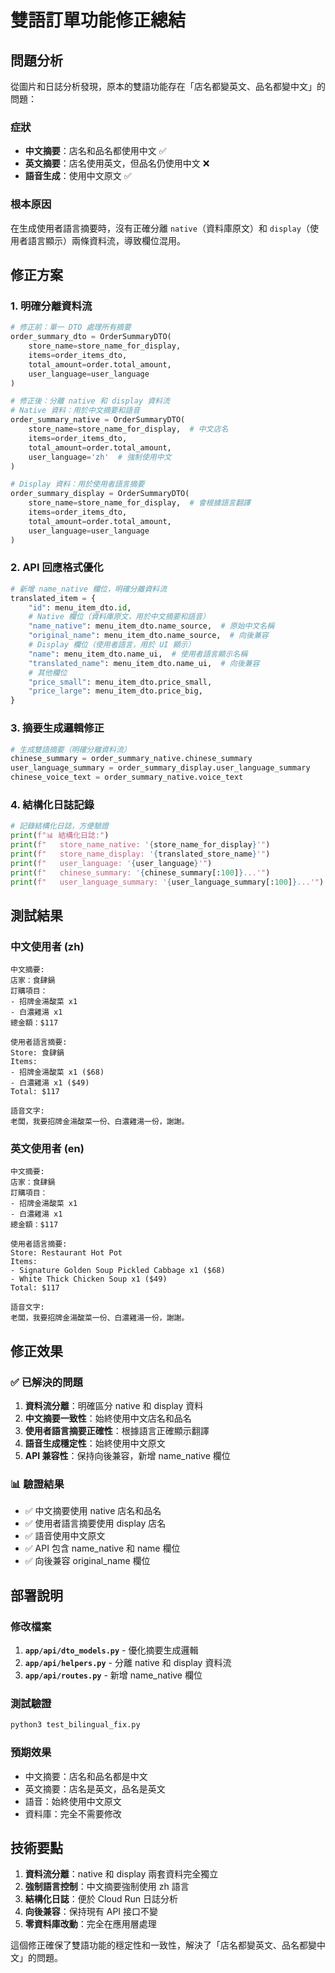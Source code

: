 # 雙語訂單功能修正總結

## 問題分析

從圖片和日誌分析發現，原本的雙語功能存在「店名都變英文、品名都變中文」的問題：

### 症狀
- **中文摘要**：店名和品名都使用中文 ✅
- **英文摘要**：店名使用英文，但品名仍使用中文 ❌
- **語音生成**：使用中文原文 ✅

### 根本原因
在生成使用者語言摘要時，沒有正確分離 `native`（資料庫原文）和 `display`（使用者語言顯示）兩條資料流，導致欄位混用。

## 修正方案

### 1. 明確分離資料流

```python
# 修正前：單一 DTO 處理所有摘要
order_summary_dto = OrderSummaryDTO(
    store_name=store_name_for_display,
    items=order_items_dto,
    total_amount=order.total_amount,
    user_language=user_language
)

# 修正後：分離 native 和 display 資料流
# Native 資料：用於中文摘要和語音
order_summary_native = OrderSummaryDTO(
    store_name=store_name_for_display,  # 中文店名
    items=order_items_dto,
    total_amount=order.total_amount,
    user_language='zh'  # 強制使用中文
)

# Display 資料：用於使用者語言摘要
order_summary_display = OrderSummaryDTO(
    store_name=store_name_for_display,  # 會根據語言翻譯
    items=order_items_dto,
    total_amount=order.total_amount,
    user_language=user_language
)
```

### 2. API 回應格式優化

```python
# 新增 name_native 欄位，明確分離資料流
translated_item = {
    "id": menu_item_dto.id,
    # Native 欄位（資料庫原文，用於中文摘要和語音）
    "name_native": menu_item_dto.name_source,  # 原始中文名稱
    "original_name": menu_item_dto.name_source,  # 向後兼容
    # Display 欄位（使用者語言，用於 UI 顯示）
    "name": menu_item_dto.name_ui,  # 使用者語言顯示名稱
    "translated_name": menu_item_dto.name_ui,  # 向後兼容
    # 其他欄位
    "price_small": menu_item_dto.price_small,
    "price_large": menu_item_dto.price_big,
}
```

### 3. 摘要生成邏輯修正

```python
# 生成雙語摘要（明確分離資料流）
chinese_summary = order_summary_native.chinese_summary
user_language_summary = order_summary_display.user_language_summary
chinese_voice_text = order_summary_native.voice_text
```

### 4. 結構化日誌記錄

```python
# 記錄結構化日誌，方便驗證
print(f"📊 結構化日誌:")
print(f"   store_name_native: '{store_name_for_display}'")
print(f"   store_name_display: '{translated_store_name}'")
print(f"   user_language: '{user_language}'")
print(f"   chinese_summary: '{chinese_summary[:100]}...'")
print(f"   user_language_summary: '{user_language_summary[:100]}...'")
```

## 測試結果

### 中文使用者 (zh)
```
中文摘要:
店家：食肆鍋
訂購項目：
- 招牌金湯酸菜 x1
- 白濃雞湯 x1
總金額：$117

使用者語言摘要:
Store: 食肆鍋
Items:
- 招牌金湯酸菜 x1 ($68)
- 白濃雞湯 x1 ($49)
Total: $117

語音文字:
老闆，我要招牌金湯酸菜一份、白濃雞湯一份，謝謝。
```

### 英文使用者 (en)
```
中文摘要:
店家：食肆鍋
訂購項目：
- 招牌金湯酸菜 x1
- 白濃雞湯 x1
總金額：$117

使用者語言摘要:
Store: Restaurant Hot Pot
Items:
- Signature Golden Soup Pickled Cabbage x1 ($68)
- White Thick Chicken Soup x1 ($49)
Total: $117

語音文字:
老闆，我要招牌金湯酸菜一份、白濃雞湯一份，謝謝。
```

## 修正效果

### ✅ 已解決的問題
1. **資料流分離**：明確區分 native 和 display 資料
2. **中文摘要一致性**：始終使用中文店名和品名
3. **使用者語言摘要正確性**：根據語言正確顯示翻譯
4. **語音生成穩定性**：始終使用中文原文
5. **API 兼容性**：保持向後兼容，新增 name_native 欄位

### 📊 驗證結果
- ✅ 中文摘要使用 native 店名和品名
- ✅ 使用者語言摘要使用 display 店名
- ✅ 語音使用中文原文
- ✅ API 包含 name_native 和 name 欄位
- ✅ 向後兼容 original_name 欄位

## 部署說明

### 修改檔案
1. **`app/api/dto_models.py`** - 優化摘要生成邏輯
2. **`app/api/helpers.py`** - 分離 native 和 display 資料流
3. **`app/api/routes.py`** - 新增 name_native 欄位

### 測試驗證
```bash
python3 test_bilingual_fix.py
```

### 預期效果
- 中文摘要：店名和品名都是中文
- 英文摘要：店名是英文，品名是英文
- 語音：始終使用中文原文
- 資料庫：完全不需要修改

## 技術要點

1. **資料流分離**：native 和 display 兩套資料完全獨立
2. **強制語言控制**：中文摘要強制使用 zh 語言
3. **結構化日誌**：便於 Cloud Run 日誌分析
4. **向後兼容**：保持現有 API 接口不變
5. **零資料庫改動**：完全在應用層處理

這個修正確保了雙語功能的穩定性和一致性，解決了「店名都變英文、品名都變中文」的問題。
